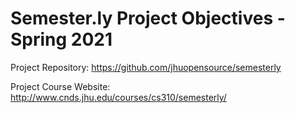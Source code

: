 # Semester.ly Project Objectives - Spring 2021
Project Repository: https://github.com/jhuopensource/semesterly

Project Course Website: http://www.cnds.jhu.edu/courses/cs310/semesterly/
